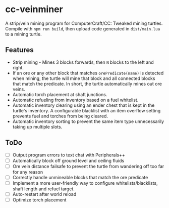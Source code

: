 # cc-veinminer

A strip/vein mining program for ComputerCraft/CC: Tweaked mining turtles. Compile with `npm run build`, then upload code generated in `dist/main.lua` to a mining turtle.

## Features
- Strip mining - Mines 3 blocks forwards, then `N` blocks to the left and right.
- If an ore or any other block that matches `orePredicate(name)` is detected when mining, the turtle will mine that block and all connected blocks that match the predicate. In short, the turtle automatically mines out ore veins.
- Automatic torch placement at shaft junctions.
- Automatic refueling from inventory based on a fuel whitelist.
- Automatic inventory clearing using an ender chest that is kept in the turtle's inventory. A configurable blacklist with an item overflow setting prevents fuel and torches from being cleared.
- Automatic inventory sorting to prevent the same item type unnecessarily taking up multiple slots.

## ToDo
- [ ] Output program errors to text chat with Peripherals++
- [ ] Automatically block off ground level and ceiling fluids
- [ ] Ore vein distance failsafe to prevent the turtle from wandering off too far for any reason
- [ ] Correctly handle unmineable blocks that match the ore predicate
- [ ] Implement a more user-friendly way to configure whitelists/blacklists, shaft length and refuel target.
- [ ] Auto-restart after world reload
- [ ] Optimize torch placement
